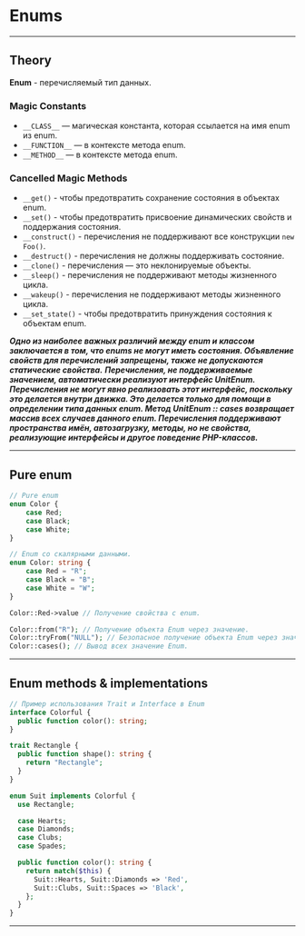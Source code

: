 # Enums
***
## Theory
**Enum** - перечисляемый тип данных.
### Magic Constants
- `__CLASS__` — магическая константа, которая ссылается на имя enum из enum.
- `__FUNCTION__` — в контексте метода enum.
- `__METHOD__` — в контексте метода enum.
### Cancelled Magic Methods
- `__get()` - чтобы предотвратить сохранение состояния в объектах enum.
- `__set()` - чтобы предотвратить присвоение динамических свойств и поддержания состояния.
- `__construct()` - перечисления не поддерживают все конструкции `new Foo()`.
- `__destruct()` - перечисления не должны поддерживать состояние.
- `__clone()` - перечисления — это неклонируемые объекты.
- `__sleep()` - перечисления не поддерживают методы жизненного цикла.
- `__wakeup()` - перечисления не поддерживают методы жизненного цикла.
- `__set_state()` - чтобы предотвратить принуждения состояния к объектам enum.

_**Одно из наиболее важных различий между enum и классом заключается в том, что enums не могут иметь состояния. Объявление свойств для перечислений запрещены, также не допускаются статические свойства.**_
_**Перечисления, не поддерживаемые значением, автоматически реализуют интерфейс UnitEnum.
Перечисления не могут явно реализовать этот интерфейс, поскольку это делается внутри движка. Это делается только для помощи в определении типа данных enum. Метод UnitEnum :: cases возвращает массив всех случаев данного enum.
Перечисления поддерживают пространства имён, автозагрузку, методы, но не свойства, реализующие интерфейсы и другое поведение PHP-классов.**_

***
## Pure enum
``` php
// Pure enum
enum Color {
    case Red;
    case Black;
    case White;
}

// Enum со скалярными данными.
enum Color: string {
    case Red = "R";
    case Black = "B";
    case White = "W";
}

Color::Red->value // Получение свойства с enum.

Color::from("R"); // Получение объекта Enum через значение.
Color::tryFrom("NULL"); // Безопасное получение объекта Enum через значение.
Color::cases(); // Вывод всех значение Enum.
```
***
## Enum methods & implementations
``` php
// Пример использования Trait и Interface в Enum
interface Colorful {
  public function color(): string;
}

trait Rectangle {
  public function shape(): string {
    return "Rectangle";
  }
}

enum Suit implements Colorful {
  use Rectangle;

  case Hearts;
  case Diamonds;
  case Clubs;
  case Spades;

  public function color(): string {
    return match($this) {
      Suit::Hearts, Suit::Diamonds => 'Red',
      Suit::Clubs, Suit::Spaces => 'Black',
    };
  }
}
```
***
